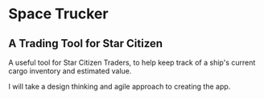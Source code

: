 # Space Trucker

## A Trading Tool for Star Citizen

A useful tool for Star Citizen Traders, to help keep track of a ship's current cargo inventory and estimated value.

I will take a design thinking and agile approach to creating the app.